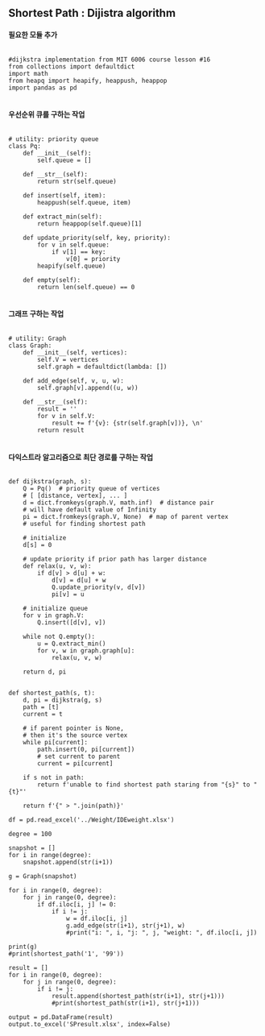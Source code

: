 ## Shortest Path : Dijistra algorithm

#### 필요한 모듈 추가

<pre>
<code>
#dijkstra implementation from MIT 6006 course lesson #16
from collections import defaultdict
import math
from heapq import heapify, heappush, heappop
import pandas as pd
</code>
</pre>

#### 우선순위 큐를 구하는 작업
<pre>
<code>
# utility: priority queue
class Pq:
    def __init__(self):
        self.queue = []

    def __str__(self):
        return str(self.queue)

    def insert(self, item):
        heappush(self.queue, item)

    def extract_min(self):
        return heappop(self.queue)[1]

    def update_priority(self, key, priority):
        for v in self.queue:
            if v[1] == key:
                v[0] = priority
        heapify(self.queue)

    def empty(self):
        return len(self.queue) == 0
</code>
</pre>

#### 그래프 구하는 작업
<pre>
<code>
# utility: Graph
class Graph:
    def __init__(self, vertices):
        self.V = vertices
        self.graph = defaultdict(lambda: [])

    def add_edge(self, v, u, w):
        self.graph[v].append((u, w))

    def __str__(self):
        result = ''
        for v in self.V:
            result += f'{v}: {str(self.graph[v])}, \n'
        return result
</code>
</pre>

#### 다익스트라 알고리즘으로 최단 경로를 구하는 작업
<pre>
<code>
def dijkstra(graph, s):
    Q = Pq()  # priority queue of vertices
    # [ [distance, vertex], ... ]
    d = dict.fromkeys(graph.V, math.inf)  # distance pair
    # will have default value of Infinity
    pi = dict.fromkeys(graph.V, None)  # map of parent vertex
    # useful for finding shortest path

    # initialize
    d[s] = 0

    # update priority if prior path has larger distance
    def relax(u, v, w):
        if d[v] > d[u] + w:
            d[v] = d[u] + w
            Q.update_priority(v, d[v])
            pi[v] = u

    # initialize queue
    for v in graph.V:
        Q.insert([d[v], v])

    while not Q.empty():
        u = Q.extract_min()
        for v, w in graph.graph[u]:
            relax(u, v, w)

    return d, pi


def shortest_path(s, t):
    d, pi = dijkstra(g, s)
    path = [t]
    current = t

    # if parent pointer is None,
    # then it's the source vertex
    while pi[current]:
        path.insert(0, pi[current])
        # set current to parent
        current = pi[current]

    if s not in path:
        return f'unable to find shortest path staring from "{s}" to "{t}"'

    return f'{" > ".join(path)}'

df = pd.read_excel('../Weight/IDEweight.xlsx')

degree = 100

snapshot = []
for i in range(degree):
    snapshot.append(str(i+1))

g = Graph(snapshot)

for i in range(0, degree):
    for j in range(0, degree):
        if df.iloc[i, j] != 0:
            if i != j:
                w = df.iloc[i, j]
                g.add_edge(str(i+1), str(j+1), w)
                #print("i: ", i, "j: ", j, "weight: ", df.iloc[i, j])

print(g)
#print(shortest_path('1', '99'))

result = []
for i in range(0, degree):
    for j in range(0, degree):
        if i != j:
            result.append(shortest_path(str(i+1), str(j+1)))
            #print(shortest_path(str(i+1), str(j+1)))

output = pd.DataFrame(result)
output.to_excel('SPresult.xlsx', index=False)
</code>
</pre>
